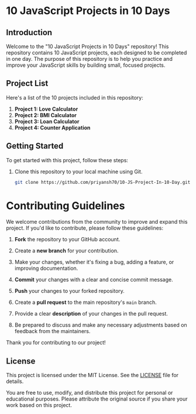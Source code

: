 # 10 JavaScript Projects in 10 Days

## Introduction

Welcome to the "10 JavaScript Projects in 10 Days" repository! This repository contains 10 JavaScript projects, each designed to be completed in one day. The purpose of this repository is to help you practice and improve your JavaScript skills by building small, focused projects.

## Project List

Here's a list of the 10 projects included in this repository:

1. **Project 1: Love Calculator**
2. **Project 2: BMI Calculator**
2. **Project 3: Loan Calculator**
2. **Project 4: Counter Application**

## Getting Started

To get started with this project, follow these steps:

1. Clone this repository to your local machine using Git.

   ```bash
   git clone https://github.com/priyansh70/10-JS-Project-In-10-Day.git


# Contributing Guidelines

We welcome contributions from the community to improve and expand this project. If you'd like to contribute, please follow these guidelines:

1. **Fork** the repository to your GitHub account.

2. Create a **new branch** for your contribution.

3. Make your changes, whether it's fixing a bug, adding a feature, or improving documentation.

4. **Commit** your changes with a clear and concise commit message.

5. **Push** your changes to your forked repository.

6. Create a **pull request** to the main repository's `main` branch.

7. Provide a clear **description** of your changes in the pull request.

8. Be prepared to discuss and make any necessary adjustments based on feedback from the maintainers.

Thank you for contributing to our project!


## License

This project is licensed under the MIT License. See the [LICENSE](LICENSE) file for details.

You are free to use, modify, and distribute this project for personal or educational purposes. Please attribute the original source if you share your work based on this project.
